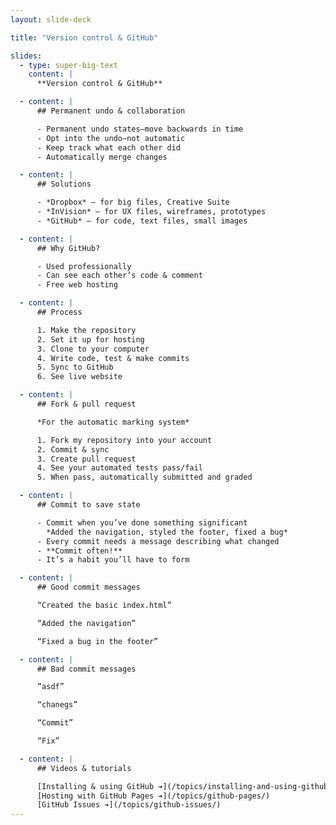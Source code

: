 ```yaml
---
layout: slide-deck

title: "Version control & GitHub"

slides:
  - type: super-big-text
    content: |
      **Version control & GitHub**

  - content: |
      ## Permanent undo & collaboration

      - Permanent undo states—move backwards in time
      - Opt into the undo—not automatic
      - Keep track what each other did
      - Automatically merge changes

  - content: |
      ## Solutions

      - *Dropbox* — for big files, Creative Suite
      - *InVision* — for UX files, wireframes, prototypes
      - *GitHub* — for code, text files, small images

  - content: |
      ## Why GitHub?

      - Used professionally
      - Can see each other’s code & comment
      - Free web hosting

  - content: |
      ## Process

      1. Make the repository
      2. Set it up for hosting
      3. Clone to your computer
      4. Write code, test & make commits
      5. Sync to GitHub
      6. See live website

  - content: |
      ## Fork & pull request

      *For the automatic marking system*

      1. Fork my repository into your account
      2. Commit & sync
      3. Create pull request
      4. See your automated tests pass/fail
      5. When pass, automatically submitted and graded

  - content: |
      ## Commit to save state

      - Commit when you’ve done something significant
        *Added the navigation, styled the footer, fixed a bug*
      - Every commit needs a message describing what changed
      - **Commit often!**
      - It’s a habit you’ll have to form

  - content: |
      ## Good commit messages

      “Created the basic index.html”

      “Added the navigation”

      “Fixed a bug in the footer”

  - content: |
      ## Bad commit messages

      “asdf”

      “chanegs”

      “Commit”

      “Fix”

  - content: |
      ## Videos & tutorials

      [Installing & using GitHub ➔](/topics/installing-and-using-github/)
      [Hosting with GitHub Pages ➔](/topics/github-pages/)
      [GitHub Issues ➔](/topics/github-issues/)
---
```


